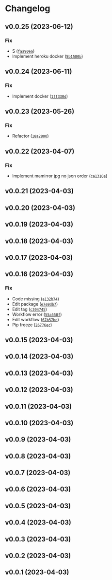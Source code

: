 # Changelog

<!--next-version-placeholder-->

## v0.0.25 (2023-06-12)
### Fix
* S ([`faa90ea`](https://github.com/acelectic/steal-manga/commit/faa90ea2f369049785efe678a73d9253ee964db8))
* Implement heroku docker ([`5b1580b`](https://github.com/acelectic/steal-manga/commit/5b1580b6fc8da6dc4233e6e2b3b20ae798061a03))

## v0.0.24 (2023-06-11)
### Fix
* Implement docker ([`1ff330d`](https://github.com/acelectic/steal-manga/commit/1ff330dae5e959a56b6f35f8c593ea267c7c474a))

## v0.0.23 (2023-05-26)
### Fix
* Refactor ([`18a2800`](https://github.com/acelectic/steal-manga/commit/18a28002b77d1b1dd4df95cfc2642da9cbe0f52e))

## v0.0.22 (2023-04-07)
### Fix
* Implement mamirror jpg no json order ([`ca1310e`](https://github.com/acelectic/steal-manga/commit/ca1310e01aeed8c7296efb5943a1c420d9bb45c4))

## v0.0.21 (2023-04-03)


## v0.0.20 (2023-04-03)


## v0.0.19 (2023-04-03)


## v0.0.18 (2023-04-03)


## v0.0.17 (2023-04-03)


## v0.0.16 (2023-04-03)
### Fix
* Code missing ([`a132b74`](https://github.com/acelectic/steal-manga/commit/a132b7460450996463e0dd93fffba653fbe6de47))
* Edit package ([`e7e9db7`](https://github.com/acelectic/steal-manga/commit/e7e9db788892c0ca39540e4a9298645431500235))
* Edit tag ([`c304745`](https://github.com/acelectic/steal-manga/commit/c304745b6175c02801315dae43272252694fc174))
* Workflow error ([`55a550f`](https://github.com/acelectic/steal-manga/commit/55a550fe8be121105b443c52ae171e67854f9566))
* Edit workflow ([`67b57bd`](https://github.com/acelectic/steal-manga/commit/67b57bde71ea9c54da38f2788755965d7e645a73))
* Pip freeze ([`26776ec`](https://github.com/acelectic/steal-manga/commit/26776ecc0c808a2de92ac1c9722ef45ca01cb510))

## v0.0.15 (2023-04-03)


## v0.0.14 (2023-04-03)


## v0.0.13 (2023-04-03)


## v0.0.12 (2023-04-03)


## v0.0.11 (2023-04-03)


## v0.0.10 (2023-04-03)


## v0.0.9 (2023-04-03)


## v0.0.8 (2023-04-03)


## v0.0.7 (2023-04-03)


## v0.0.6 (2023-04-03)


## v0.0.5 (2023-04-03)


## v0.0.4 (2023-04-03)


## v0.0.3 (2023-04-03)


## v0.0.2 (2023-04-03)


## v0.0.1 (2023-04-03)

